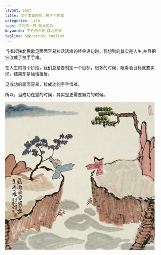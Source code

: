 ```yaml
---
layout: post
title: 见个面面容易，拉手手的难
categories: Life
tags: 平凡的世界 陕北民歌 
keywords: 平凡的世界,陕北民歌
tagline: Supporting tagline
---
```

当唱起陕北民歌见面面容易拉话话难的经典语句时，我想到的其实是人生,并且把它改成了拉手手难。

在人生的每个阶段，我们总是要制定一个目标，很多的时候，眼看着目标就要实现，结果却是恰恰相反。

见成功的面面容易，拉成功的手手很难。

所以，当成功在望的时候，其实是更需要努力的时候。

<img src="/assets/pictures/Life/2015-3-9_BoxCn.jpg">

